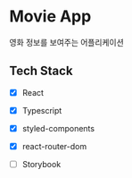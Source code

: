 # Movie App
영화 정보를 보여주는 어플리케이션

## Tech Stack
- [x] React
- [x] Typescript
- [x] styled-components
- [x] react-router-dom
- [ ] Storybook

